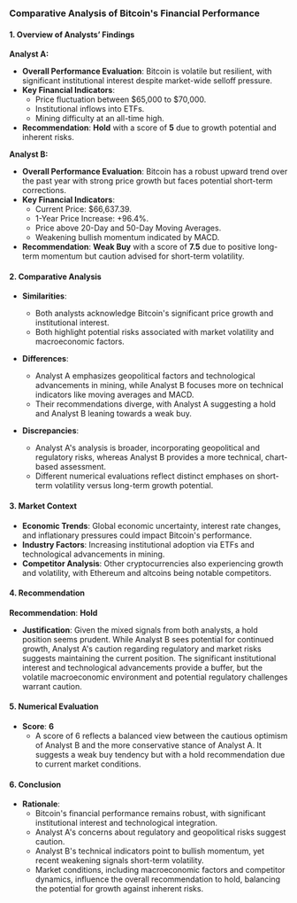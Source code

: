 ### Comparative Analysis of Bitcoin's Financial Performance

#### 1. Overview of Analysts’ Findings

**Analyst A:**
- **Overall Performance Evaluation**: Bitcoin is volatile but resilient, with significant institutional interest despite market-wide selloff pressure.
- **Key Financial Indicators**:
  - Price fluctuation between $65,000 to $70,000.
  - Institutional inflows into ETFs.
  - Mining difficulty at an all-time high.
- **Recommendation**: **Hold** with a score of **5** due to growth potential and inherent risks.

**Analyst B:**
- **Overall Performance Evaluation**: Bitcoin has a robust upward trend over the past year with strong price growth but faces potential short-term corrections.
- **Key Financial Indicators**:
  - Current Price: $66,637.39.
  - 1-Year Price Increase: +96.4%.
  - Price above 20-Day and 50-Day Moving Averages.
  - Weakening bullish momentum indicated by MACD.
- **Recommendation**: **Weak Buy** with a score of **7.5** due to positive long-term momentum but caution advised for short-term volatility.

#### 2. Comparative Analysis

- **Similarities**:
  - Both analysts acknowledge Bitcoin's significant price growth and institutional interest.
  - Both highlight potential risks associated with market volatility and macroeconomic factors.

- **Differences**:
  - Analyst A emphasizes geopolitical factors and technological advancements in mining, while Analyst B focuses more on technical indicators like moving averages and MACD.
  - Their recommendations diverge, with Analyst A suggesting a hold and Analyst B leaning towards a weak buy.

- **Discrepancies**:
  - Analyst A's analysis is broader, incorporating geopolitical and regulatory risks, whereas Analyst B provides a more technical, chart-based assessment.
  - Different numerical evaluations reflect distinct emphases on short-term volatility versus long-term growth potential.

#### 3. Market Context

- **Economic Trends**: Global economic uncertainty, interest rate changes, and inflationary pressures could impact Bitcoin's performance.
- **Industry Factors**: Increasing institutional adoption via ETFs and technological advancements in mining.
- **Competitor Analysis**: Other cryptocurrencies also experiencing growth and volatility, with Ethereum and altcoins being notable competitors.

#### 4. Recommendation

**Recommendation**: **Hold**

- **Justification**: Given the mixed signals from both analysts, a hold position seems prudent. While Analyst B sees potential for continued growth, Analyst A's caution regarding regulatory and market risks suggests maintaining the current position. The significant institutional interest and technological advancements provide a buffer, but the volatile macroeconomic environment and potential regulatory challenges warrant caution.

#### 5. Numerical Evaluation

- **Score**: **6**
  - A score of 6 reflects a balanced view between the cautious optimism of Analyst B and the more conservative stance of Analyst A. It suggests a weak buy tendency but with a hold recommendation due to current market conditions.

#### 6. Conclusion

- **Rationale**: 
  - Bitcoin's financial performance remains robust, with significant institutional interest and technological integration.
  - Analyst A's concerns about regulatory and geopolitical risks suggest caution.
  - Analyst B's technical indicators point to bullish momentum, yet recent weakening signals short-term volatility.
  - Market conditions, including macroeconomic factors and competitor dynamics, influence the overall recommendation to hold, balancing the potential for growth against inherent risks.